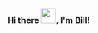 ### Hi there <img src="https://raw.githubusercontent.com/MartinHeinz/MartinHeinz/master/wave.gif" width="30" />, I'm Bill!

<!--
**bill-pairaktaridis/bill-pairaktaridis** is a ✨ _special_ ✨ repository because its `README.md` (this file) appears on your GitHub profile.

Here are some ideas to get you started:

- 🔭 I’m currently working on ...
- 🌱 I’m currently learning ...
- 👯 I’m looking to collaborate on ...
- 🤔 I’m looking for help with ...
- 💬 Ask me about ...
- 📫 How to reach me: ...
- 😄 Pronouns: ...
- ⚡ Fun fact: ...
-->
